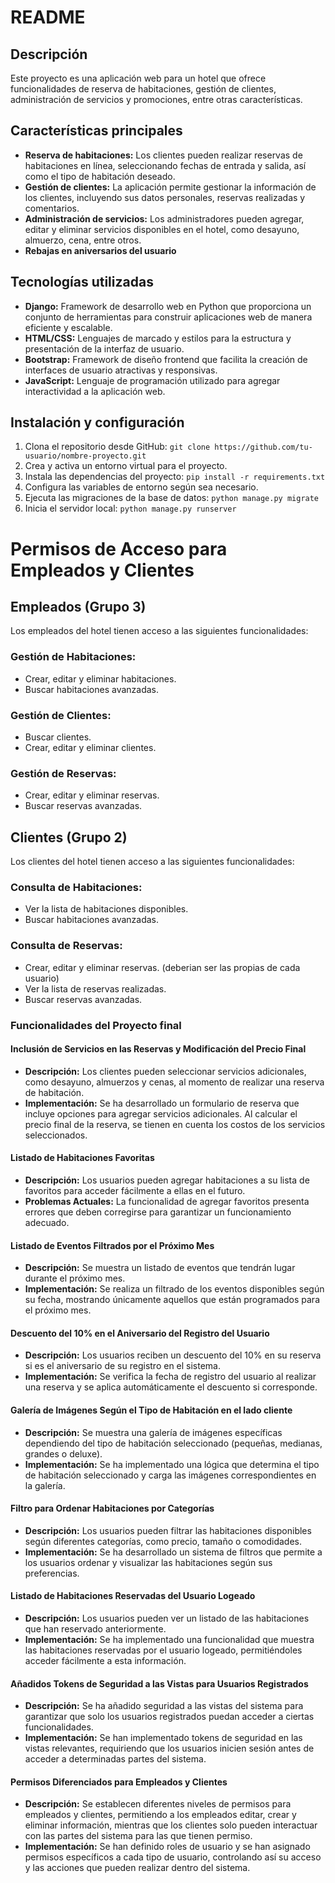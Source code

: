 # README

## Descripción
Este proyecto es una aplicación web para un hotel que ofrece funcionalidades de reserva de habitaciones, gestión de clientes, administración de servicios y promociones, entre otras características.

## Características principales
- **Reserva de habitaciones:** Los clientes pueden realizar reservas de habitaciones en línea, seleccionando fechas de entrada y salida, así como el tipo de habitación deseado.
- **Gestión de clientes:** La aplicación permite gestionar la información de los clientes, incluyendo sus datos personales, reservas realizadas y comentarios.
- **Administración de servicios:** Los administradores pueden agregar, editar y eliminar servicios disponibles en el hotel, como desayuno, almuerzo, cena, entre otros.
- **Rebajas en aniversarios del usuario**

## Tecnologías utilizadas
- **Django:** Framework de desarrollo web en Python que proporciona un conjunto de herramientas para construir aplicaciones web de manera eficiente y escalable.
- **HTML/CSS:** Lenguajes de marcado y estilos para la estructura y presentación de la interfaz de usuario.
- **Bootstrap:** Framework de diseño frontend que facilita la creación de interfaces de usuario atractivas y responsivas.
- **JavaScript:** Lenguaje de programación utilizado para agregar interactividad a la aplicación web.

## Instalación y configuración
1. Clona el repositorio desde GitHub: `git clone https://github.com/tu-usuario/nombre-proyecto.git`
2. Crea y activa un entorno virtual para el proyecto.
3. Instala las dependencias del proyecto: `pip install -r requirements.txt`
4. Configura las variables de entorno según sea necesario.
5. Ejecuta las migraciones de la base de datos: `python manage.py migrate`
6. Inicia el servidor local: `python manage.py runserver`

# Permisos de Acceso para Empleados y Clientes

## Empleados (Grupo 3)
Los empleados del hotel tienen acceso a las siguientes funcionalidades:

### Gestión de Habitaciones:
- Crear, editar y eliminar habitaciones.
- Buscar habitaciones avanzadas.

### Gestión de Clientes:
- Buscar clientes.
- Crear, editar y eliminar clientes.

### Gestión de Reservas:
- Crear, editar y eliminar reservas.
- Buscar reservas avanzadas.

## Clientes (Grupo 2)
Los clientes del hotel tienen acceso a las siguientes funcionalidades:

### Consulta de Habitaciones:
- Ver la lista de habitaciones disponibles.
- Buscar habitaciones avanzadas.

### Consulta de Reservas:
- Crear, editar y eliminar reservas. (deberian ser las propias de cada usuario)
- Ver la lista de reservas realizadas.
- Buscar reservas avanzadas.




### Funcionalidades del Proyecto final

#### Inclusión de Servicios en las Reservas y Modificación del Precio Final
- **Descripción:** Los clientes pueden seleccionar servicios adicionales, como desayuno, almuerzos y cenas, al momento de realizar una reserva de habitación.
- **Implementación:** Se ha desarrollado un formulario de reserva que incluye opciones para agregar servicios adicionales. Al calcular el precio final de la reserva, se tienen en cuenta los costos de los servicios seleccionados.

#### Listado de Habitaciones Favoritas
- **Descripción:** Los usuarios pueden agregar habitaciones a su lista de favoritos para acceder fácilmente a ellas en el futuro.
- **Problemas Actuales:** La funcionalidad de agregar favoritos presenta errores que deben corregirse para garantizar un funcionamiento adecuado.

#### Listado de Eventos Filtrados por el Próximo Mes
- **Descripción:** Se muestra un listado de eventos que tendrán lugar durante el próximo mes.
- **Implementación:** Se realiza un filtrado de los eventos disponibles según su fecha, mostrando únicamente aquellos que están programados para el próximo mes.

#### Descuento del 10% en el Aniversario del Registro del Usuario
- **Descripción:** Los usuarios reciben un descuento del 10% en su reserva si es el aniversario de su registro en el sistema.
- **Implementación:** Se verifica la fecha de registro del usuario al realizar una reserva y se aplica automáticamente el descuento si corresponde.

#### Galería de Imágenes Según el Tipo de Habitación en el lado cliente
- **Descripción:** Se muestra una galería de imágenes específicas dependiendo del tipo de habitación seleccionado (pequeñas, medianas, grandes o deluxe).
- **Implementación:** Se ha implementado una lógica que determina el tipo de habitación seleccionado y carga las imágenes correspondientes en la galería.

#### Filtro para Ordenar Habitaciones por Categorías
- **Descripción:** Los usuarios pueden filtrar las habitaciones disponibles según diferentes categorías, como precio, tamaño o comodidades.
- **Implementación:** Se ha desarrollado un sistema de filtros que permite a los usuarios ordenar y visualizar las habitaciones según sus preferencias.

#### Listado de Habitaciones Reservadas del Usuario Logeado
- **Descripción:** Los usuarios pueden ver un listado de las habitaciones que han reservado anteriormente.
- **Implementación:** Se ha implementado una funcionalidad que muestra las habitaciones reservadas por el usuario logeado, permitiéndoles acceder fácilmente a esta información.

#### Añadidos Tokens de Seguridad a las Vistas para Usuarios Registrados
- **Descripción:** Se ha añadido seguridad a las vistas del sistema para garantizar que solo los usuarios registrados puedan acceder a ciertas funcionalidades.
- **Implementación:** Se han implementado tokens de seguridad en las vistas relevantes, requiriendo que los usuarios inicien sesión antes de acceder a determinadas partes del sistema.

#### Permisos Diferenciados para Empleados y Clientes
- **Descripción:** Se establecen diferentes niveles de permisos para empleados y clientes, permitiendo a los empleados editar, crear y eliminar información, mientras que los clientes solo pueden interactuar con las partes del sistema para las que tienen permiso.
- **Implementación:** Se han definido roles de usuario y se han asignado permisos específicos a cada tipo de usuario, controlando así su acceso y las acciones que pueden realizar dentro del sistema.

